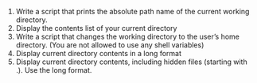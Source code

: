 1. Write a script that prints the absolute path name of the current working directory.
2. Display the contents list of your current directory
3. Write a script that changes the working directory to the user’s home directory. (You are not allowed to use any shell variables)
4. Display current directory contents in a long format
5. Display current directory contents, including hidden files (starting with .). Use the long format.
